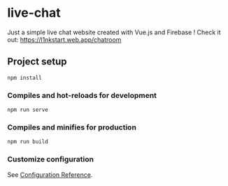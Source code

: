 # live-chat
Just a simple live chat website created with Vue.js and Firebase !
Check it out: https://l1nkstart.web.app/chatroom



## Project setup
```
npm install
```

### Compiles and hot-reloads for development
```
npm run serve
```

### Compiles and minifies for production
```
npm run build
```

### Customize configuration
See [Configuration Reference](https://cli.vuejs.org/config/).

